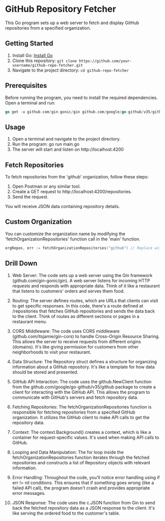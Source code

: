 # GitHub Repository Fetcher

This Go program sets up a web server to fetch and display GitHub repositories from a specified organization.

## Getting Started

1. Install Go: [Install Go](https://golang.org/doc/install)
2. Clone this repository: `git clone https://github.com/your-username/github-repo-fetcher.git`
3. Navigate to the project directory: `cd github-repo-fetcher`

## Prerequisites

Before running the program, you need to install the required dependencies. Open a terminal and run:

```go
go get -u github.com/gin-gonic/gin github.com/google/go-github/v35/github github.com/itsjamie/gin-cors
```

## Usage
1. Open a terminal and navigate to the project directory.
2. Run the program: go run main.go
3. The server will start and listen on http://localhost:4200

## Fetch Repositories
To fetch repositories from the 'github' organization, follow these steps:

1. Open Postman or any similar tool.
2. Create a GET request to http://localhost:4200/repositories.
3. Send the request.

You will receive JSON data containing repository details.

## Custom Organization
You can customize the organization name by modifying the 'fetchOrganizationRepositories' function call in the 'main' function.

```go
orgRepos, err := fetchOrganizationRepositories("github") // Replace with your actual organization name
```

## Drill Down

1. Web Server:
The code sets up a web server using the Gin framework (github.com/gin-gonic/gin). A web server listens for incoming HTTP requests and responds with appropriate data. Think of it like a restaurant that listens to customers' orders and serves them food.

2. Routing:
The server defines routes, which are URLs that clients can visit to get specific responses. In this code, there's a route defined at /repositories that fetches GitHub repositories and sends the data back to the client. Think of routes as different sections or pages in a restaurant menu.

3. CORS Middleware:
The code uses CORS middleware (github.com/itsjamie/gin-cors) to handle Cross-Origin Resource Sharing. This allows the server to receive requests from different origins (domains). It's like giving permission for customers from other neighborhoods to visit your restaurant.

4. Data Structure:
The Repository struct defines a structure for organizing information about a GitHub repository. It's like a template for how data should be stored and presented.

5. GitHub API Interaction:
The code uses the github.NewClient function from the github.com/google/go-github/v35/github package to create a client for interacting with the GitHub API. This allows the program to communicate with GitHub's servers and fetch repository data.

6. Fetching Repositories:
The fetchOrganizationRepositories function is responsible for fetching repositories from a specified GitHub organization. It utilizes the GitHub client to make API calls to get the repository data.

7. Context:
The context.Background() creates a context, which is like a container for request-specific values. It's used when making API calls to GitHub.

8. Looping and Data Manipulation:
The for loop inside the fetchOrganizationRepositories function iterates through the fetched repositories and constructs a list of Repository objects with relevant information.

9. Error Handling:
Throughout the code, you'll notice error handling using if err != nil conditions. This ensures that if something goes wrong (like a failed API call), the program doesn't crash and provides appropriate error messages.

10. JSON Response:
The code uses the c.JSON function from Gin to send back the fetched repository data as a JSON response to the client. It's like serving the ordered food to the customer's table.